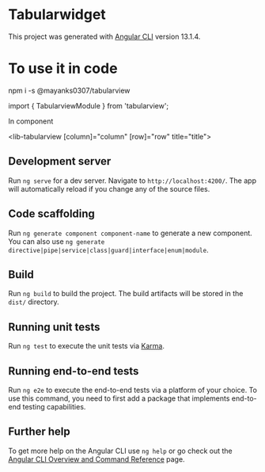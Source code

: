 # Tabularwidget

This project was generated with [Angular CLI](https://github.com/angular/angular-cli) version 13.1.4.


# To use it in code

npm i -s @mayanks0307/tabularview

import { TabularviewModule } from 'tabularview';

In component

<lib-tabularview
[column]="column"
[row]="row"
title="title">
</lib-tabularview>

## Development server

Run `ng serve` for a dev server. Navigate to `http://localhost:4200/`. The app will automatically reload if you change any of the source files.

## Code scaffolding

Run `ng generate component component-name` to generate a new component. You can also use `ng generate directive|pipe|service|class|guard|interface|enum|module`.

## Build

Run `ng build` to build the project. The build artifacts will be stored in the `dist/` directory.

## Running unit tests

Run `ng test` to execute the unit tests via [Karma](https://karma-runner.github.io).

## Running end-to-end tests

Run `ng e2e` to execute the end-to-end tests via a platform of your choice. To use this command, you need to first add a package that implements end-to-end testing capabilities.

## Further help

To get more help on the Angular CLI use `ng help` or go check out the [Angular CLI Overview and Command Reference](https://angular.io/cli) page.
